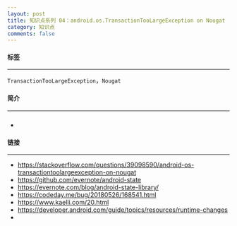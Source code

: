 ```yaml
---
layout: post
title: 知识点系列 04：android.os.TransactionTooLargeException on Nougat 
category: 知识点
comments: false
---
```

  
#### 标签
---
`TransactionTooLargeException`，`Nougat `

#### 简介
---


#####  
	
*  
 

#### 链接
---

* <https://stackoverflow.com/questions/39098590/android-os-transactiontoolargeexception-on-nougat>
* <https://github.com/evernote/android-state>
* <https://evernote.com/blog/android-state-library/>
* <https://codeday.me/bug/20180526/168541.html>
* <https://www.kaelli.com/20.html>
* <https://developer.android.com/guide/topics/resources/runtime-changes>
* 
 


